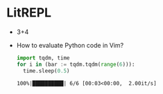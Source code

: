 LitREPL
=======

* 3+4
* How to evaluate Python code in Vim?

   ``` python
   import tqdm, time
   for i in (bar := tqdm.tqdm(range(6))):
     time.sleep(0.5)
   ```

   ``` result
   100%|██████████| 6/6 [00:03<00:00,  2.00it/s]
   ```

